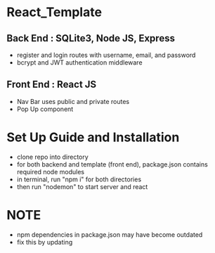 # React_Template 

## Back End : SQLite3, Node JS, Express
* register and login routes with username, email, and password 
* bcrypt and JWT authentication middleware 

## Front End : React JS 
* Nav Bar uses public and private routes
* Pop Up component 

# Set Up Guide and Installation 
* clone repo into directory 
* for both backend and template (front end), package.json contains required node modules 
* in terminal, run "npm i" for both directories 
* then run "nodemon" to start server and react 

# NOTE 
* npm dependencies in package.json may have become outdated
* fix this by updating 
